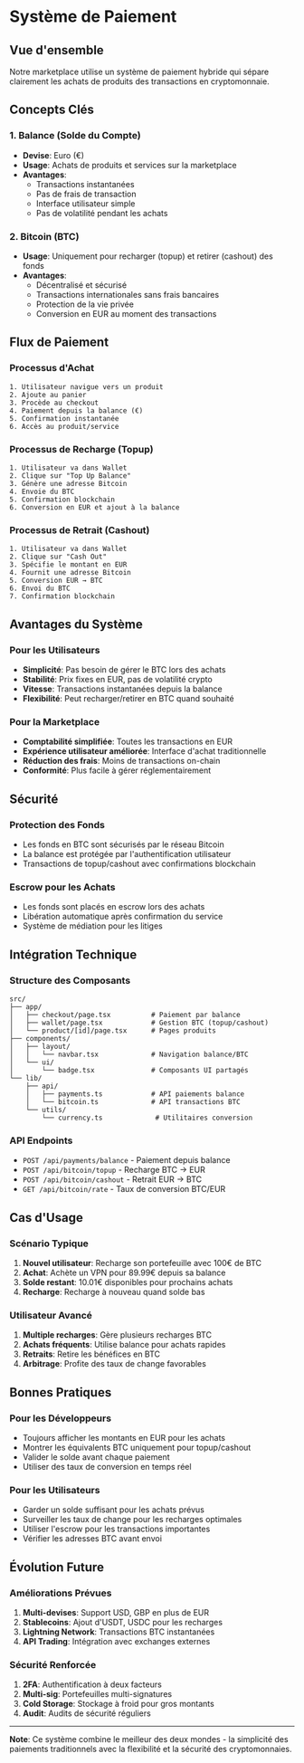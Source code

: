 # Système de Paiement

## Vue d'ensemble

Notre marketplace utilise un système de paiement hybride qui sépare clairement les achats de produits des transactions en cryptomonnaie.

## Concepts Clés

### 1. Balance (Solde du Compte)
- **Devise**: Euro (€)
- **Usage**: Achats de produits et services sur la marketplace
- **Avantages**: 
  - Transactions instantanées
  - Pas de frais de transaction
  - Interface utilisateur simple
  - Pas de volatilité pendant les achats

### 2. Bitcoin (BTC)
- **Usage**: Uniquement pour recharger (topup) et retirer (cashout) des fonds
- **Avantages**:
  - Décentralisé et sécurisé
  - Transactions internationales sans frais bancaires
  - Protection de la vie privée
  - Conversion en EUR au moment des transactions

## Flux de Paiement

### Processus d'Achat
```
1. Utilisateur navigue vers un produit
2. Ajoute au panier
3. Procède au checkout
4. Paiement depuis la balance (€)
5. Confirmation instantanée
6. Accès au produit/service
```

### Processus de Recharge (Topup)
```
1. Utilisateur va dans Wallet
2. Clique sur "Top Up Balance"
3. Génère une adresse Bitcoin
4. Envoie du BTC
5. Confirmation blockchain
6. Conversion en EUR et ajout à la balance
```

### Processus de Retrait (Cashout)
```
1. Utilisateur va dans Wallet
2. Clique sur "Cash Out"
3. Spécifie le montant en EUR
4. Fournit une adresse Bitcoin
5. Conversion EUR → BTC
6. Envoi du BTC
7. Confirmation blockchain
```

## Avantages du Système

### Pour les Utilisateurs
- **Simplicité**: Pas besoin de gérer le BTC lors des achats
- **Stabilité**: Prix fixes en EUR, pas de volatilité crypto
- **Vitesse**: Transactions instantanées depuis la balance
- **Flexibilité**: Peut recharger/retirer en BTC quand souhaité

### Pour la Marketplace
- **Comptabilité simplifiée**: Toutes les transactions en EUR
- **Expérience utilisateur améliorée**: Interface d'achat traditionnelle
- **Réduction des frais**: Moins de transactions on-chain
- **Conformité**: Plus facile à gérer réglementairement

## Sécurité

### Protection des Fonds
- Les fonds en BTC sont sécurisés par le réseau Bitcoin
- La balance est protégée par l'authentification utilisateur
- Transactions de topup/cashout avec confirmations blockchain

### Escrow pour les Achats
- Les fonds sont placés en escrow lors des achats
- Libération automatique après confirmation du service
- Système de médiation pour les litiges

## Intégration Technique

### Structure des Composants
```
src/
├── app/
│   ├── checkout/page.tsx          # Paiement par balance
│   ├── wallet/page.tsx            # Gestion BTC (topup/cashout)
│   └── product/[id]/page.tsx      # Pages produits
├── components/
│   ├── layout/
│   │   └── navbar.tsx             # Navigation balance/BTC
│   └── ui/
│       └── badge.tsx              # Composants UI partagés
└── lib/
    ├── api/
    │   ├── payments.ts            # API paiements balance
    │   └── bitcoin.ts             # API transactions BTC
    └── utils/
        └── currency.ts             # Utilitaires conversion
```

### API Endpoints
- `POST /api/payments/balance` - Paiement depuis balance
- `POST /api/bitcoin/topup` - Recharge BTC → EUR
- `POST /api/bitcoin/cashout` - Retrait EUR → BTC
- `GET /api/bitcoin/rate` - Taux de conversion BTC/EUR

## Cas d'Usage

### Scénario Typique
1. **Nouvel utilisateur**: Recharge son portefeuille avec 100€ de BTC
2. **Achat**: Achète un VPN pour 89.99€ depuis sa balance
3. **Solde restant**: 10.01€ disponibles pour prochains achats
4. **Recharge**: Recharge à nouveau quand solde bas

### Utilisateur Avancé
1. **Multiple recharges**: Gère plusieurs recharges BTC
2. **Achats fréquents**: Utilise balance pour achats rapides
3. **Retraits**: Retire les bénéfices en BTC
4. **Arbitrage**: Profite des taux de change favorables

## Bonnes Pratiques

### Pour les Développeurs
- Toujours afficher les montants en EUR pour les achats
- Montrer les équivalents BTC uniquement pour topup/cashout
- Valider le solde avant chaque paiement
- Utiliser des taux de conversion en temps réel

### Pour les Utilisateurs
- Garder un solde suffisant pour les achats prévus
- Surveiller les taux de change pour les recharges optimales
- Utiliser l'escrow pour les transactions importantes
- Vérifier les adresses BTC avant envoi

## Évolution Future

### Améliorations Prévues
1. **Multi-devises**: Support USD, GBP en plus de EUR
2. **Stablecoins**: Ajout d'USDT, USDC pour les recharges
3. **Lightning Network**: Transactions BTC instantanées
4. **API Trading**: Intégration avec exchanges externes

### Sécurité Renforcée
1. **2FA**: Authentification à deux facteurs
2. **Multi-sig**: Portefeuilles multi-signatures
3. **Cold Storage**: Stockage à froid pour gros montants
4. **Audit**: Audits de sécurité réguliers

---

**Note**: Ce système combine le meilleur des deux mondes - la simplicité des paiements traditionnels avec la flexibilité et la sécurité des cryptomonnaies.